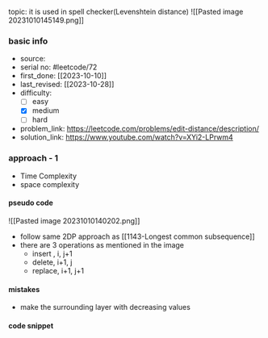 topic: it is used in spell checker(Levenshtein distance)
![[Pasted image 20231010145149.png]]
### basic info
- source: 
- serial no: #leetcode/72 
- first_done: [[2023-10-10]]
- last_revised: [[2023-10-28]]
- difficulty:
	- [ ] easy
	- [x] medium
	- [ ] hard
- problem_link: https://leetcode.com/problems/edit-distance/description/
- solution_link: https://www.youtube.com/watch?v=XYi2-LPrwm4

### approach - 1
- Time Complexity
- space complexity

#### pseudo code
![[Pasted image 20231010140202.png]]
- follow same 2DP approach as [[1143-Longest common subsequence]]
- there are 3 operations as mentioned in the image
	- insert , i,  j+1
	- delete, i+1, j
	- replace, i+1, j+1
#### mistakes
- make the surrounding layer with decreasing values
#### code snippet
```python

```